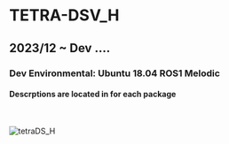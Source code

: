 # TETRA-DSV_H
## 2023/12 ~ Dev ....

### Dev Environmental: Ubuntu 18.04 ROS1 Melodic

#### Descrptions are located in for each package

<br>

![tetraDS_H](https://github.com/minwoo1213/TETRA-DSV_H/assets/103166594/f102869a-22ca-4d90-be81-63299282bf68)
